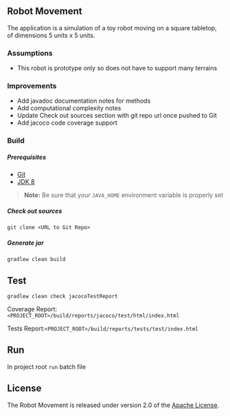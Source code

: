 ## Robot Movement

The application is a simulation of a toy robot moving on a square
tabletop, of dimensions 5 units x 5 units.

### Assumptions
* This robot is prototype only so does not have to support many terrains

### Improvements
* Add javadoc documentation notes for methods
* Add computational complexity notes
* Update Check out sources section with git repo url once pushed to Git
* Add jacoco code coverage support
 
### Build

##### Prerequisites
* [Git][]
* [JDK 8][JDK8]

> **Note:** Be sure that your `JAVA_HOME` environment variable is properly set

##### Check out sources
`git clone <URL to Git Repo>`

##### Generate jar

`gradlew clean build`

## Test

`gradlew clean check jacocoTestReport`

Coverage Report:`<PROJECT_ROOT>/build/reports/jacoco/test/html/index.html`

Tests Report:`<PROJECT_ROOT>/build/reports/tests/test/index.html`


## Run

In project root `run` batch file


## License
The Robot Movement is released under version 2.0 of the [Apache License][].


[Git]: http://help.github.com/set-up-git-redirect
[JDK8]: http://www.oracle.com/technetwork/java/javase/downloads
[Apache License]: http://www.apache.org/licenses/LICENSE-2.0